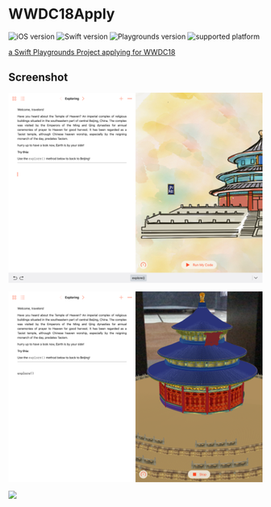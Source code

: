# WWDC18Apply
![iOS version](https://img.shields.io/badge/iOS-11.2-brightgreen.svg) ![Swift version](https://img.shields.io/badge/Swift-4.0-blue.svg) ![Playgrounds version](https://img.shields.io/badge/Swift%20Playgrounds-2.0%20or%20later-orange.svg) ![supported platform](https://img.shields.io/badge/platform-iPad-lightgrey.svg)

[a Swift Playgrounds Project applying for WWDC18](https://github.com/zjzsliyang/WWDC17Apply)

## Screenshot

![](ref/explore1.PNG)

![](ref/explore2.PNG)

![](ref/polish.PNG)

